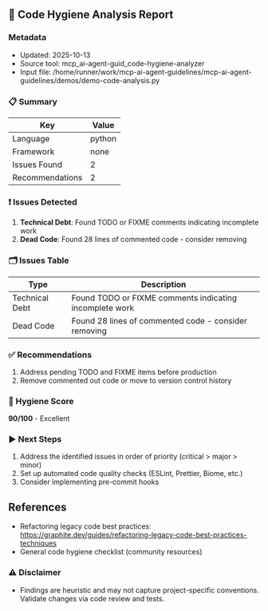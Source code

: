 ## 🧹 Code Hygiene Analysis Report

### Metadata
- Updated: 2025-10-13
- Source tool: mcp_ai-agent-guid_code-hygiene-analyzer
- Input file: /home/runner/work/mcp-ai-agent-guidelines/mcp-ai-agent-guidelines/demos/demo-code-analysis.py

### 📋 Summary
| Key | Value |
|---|---|
| Language | python |
| Framework | none |
| Issues Found | 2 |
| Recommendations | 2 |

### ❗ Issues Detected
1. **Technical Debt**: Found TODO or FIXME comments indicating incomplete work
2. **Dead Code**: Found 28 lines of commented code - consider removing

### 🗂️ Issues Table
| Type | Description |
|---|---|
| Technical Debt | Found TODO or FIXME comments indicating incomplete work |
| Dead Code | Found 28 lines of commented code - consider removing |


### ✅ Recommendations
1. Address pending TODO and FIXME items before production
2. Remove commented out code or move to version control history

### 🧮 Hygiene Score
**90/100** - Excellent

### ▶️ Next Steps
1. Address the identified issues in order of priority (critical > major > minor)
2. Set up automated code quality checks (ESLint, Prettier, Biome, etc.)
3. Consider implementing pre-commit hooks

## References
- Refactoring legacy code best practices: https://graphite.dev/guides/refactoring-legacy-code-best-practices-techniques
- General code hygiene checklist (community resources)




### ⚠️ Disclaimer
- Findings are heuristic and may not capture project-specific conventions. Validate changes via code review and tests.
